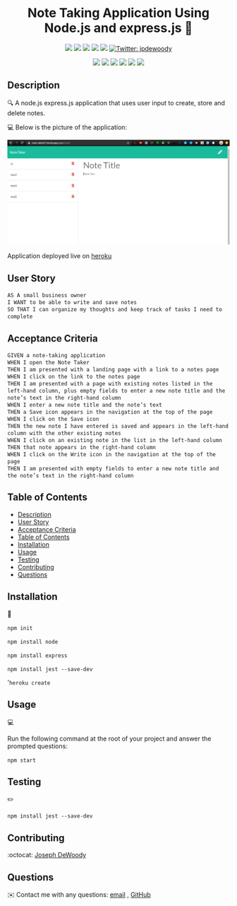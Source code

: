 <h1 align="center">Note Taking Application Using Node.js and express.js 👋</h1>
  
<p align="center">
    <img src="https://img.shields.io/github/repo-size/jpd61/team-profile-generator" />
    <img src="https://img.shields.io/github/languages/top/jpd61/team-profile-generator"  />
    <img src="https://img.shields.io/github/issues/jpd61/team-profile-generator" />
    <img src="https://img.shields.io/github/last-commit/jpd61/team-profile-generator" >
    <a href="https://github.com/jpd61"><img src="https://img.shields.io/github/followers/jpd61?style=social" target="_blank" /></a>
    <a href="https://twitter.com/jpdewoody"><img alt="Twitter: jpdewoody" src="https://img.shields.io/twitter/follow/jpdewoody.svg?style=social" target="_blank" /></a>
</p>
  
<p align="center">
    <img src="https://img.shields.io/badge/Javascript-yellow" />
    <img src="https://img.shields.io/badge/jQuery-blue"  />
    <img src="https://img.shields.io/badge/-node.js-green" />
    <img src="https://img.shields.io/badge/-express-red" >
    <img src="https://img.shields.io/badge/-jest-lightgrey" />
    <img src="https://img.shields.io/badge/-json-orange" />
</p>

## Description

🔍 A node.js express.js application that uses user input to create, store and delete notes. 

💻 Below is the picture of the application:

![Note Taker](./screenshot.PNG)

Application deployed live on [heroku](https://note-taker61.herokuapp.com/)

## User Story

```
AS A small business owner
I WANT to be able to write and save notes
SO THAT I can organize my thoughts and keep track of tasks I need to complete
```

## Acceptance Criteria

```
GIVEN a note-taking application
WHEN I open the Note Taker
THEN I am presented with a landing page with a link to a notes page
WHEN I click on the link to the notes page
THEN I am presented with a page with existing notes listed in the left-hand column, plus empty fields to enter a new note title and the note’s text in the right-hand column
WHEN I enter a new note title and the note’s text
THEN a Save icon appears in the navigation at the top of the page
WHEN I click on the Save icon
THEN the new note I have entered is saved and appears in the left-hand column with the other existing notes
WHEN I click on an existing note in the list in the left-hand column
THEN that note appears in the right-hand column
WHEN I click on the Write icon in the navigation at the top of the page
THEN I am presented with empty fields to enter a new note title and the note’s text in the right-hand column
```

## Table of Contents

- [Description](#description)
- [User Story](#user-story)
- [Acceptance Criteria](#acceptance-criteria)
- [Table of Contents](#table-of-contents)
- [Installation](#installation)
- [Usage](#usage)
- [Testing](#testing)
- [Contributing](#contributing)
- [Questions](#questions)

## Installation

💾
  
`npm init`
  
`npm install node`

`npm install express`

`npm install jest --save-dev`

'`heroku create`

## Usage

💻
  
Run the following command at the root of your project and answer the prompted questions:
  
`npm start`

## Testing

✏️

`npm install jest --save-dev`

## Contributing

:octocat: [Joseph DeWoody](https://github.com/jpd61)

## Questions

✉️ Contact me with any questions: [email](mailto:jpd@dewoodyoil.com) , [GitHub](https://github.com/jpd61)<br />
